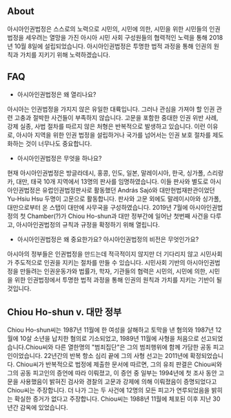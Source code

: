 ## About

아시아인권법정은 스스로의 노력으로 시민의, 시민에 의한, 시민을 위한 시민들의 인권법정을 세우려는 열망을 가진 아시아 시민 사회 구성원들의 협력적인 노력을 통해 2018년 10월 8일에 설립되었습니다. 아시아인권법정은 투명한 법적 과정을 통해 인권의 원칙과 가치를 지키기 위해 노력하겠습니다.

## FAQ

* 아시아인권법정은 왜 열리나요?

아시아는 인권법정을 가지지 않은 유일한 대륙입니다. 그러나 관심을 가져야 할 인권 관련 고충과 절박한 사건들이 부족하지 않습니다. 고문을 포함한 중대한 인권 위반 사례, 강제 실종, 사법 절차를 따르지 않은 처형은 반복적으로 발생하고 있습니다. 이런 이유로, 아시아 지역을 위한 인권 법정을 설립하거나 국가를 넘어서는 인권 보호 절차를 제도화하는 것이 너무나도 중요합니다.

* 아시아인권법정은 무엇을 하나요?

현재 아시아인권법정은 방글라데시, 홍콩, 인도, 일본, 말레이시아, 한국, 싱가폴, 스리랑카, 대만, 태국 10개 지역에서 13명의 판사를 임명하였습니다. 이들 판사와 별도로 아시아인권법정은 유럽인권법정판사로 활동했던 András Sajó와 대만헌법재판관이었던 Yu-Hsiu Hsu 두명이 고문으로 활동합니다. 판사와 고문 외에도 말레이시아와 싱가폴, 대만으로부터 온 스탭이 대만에 사무국을 구성하였습니다. 2019년 7월에 아시아인권법정의 첫 Chamber(?)가 Chiou Ho-shun과 대만 정부간에 일어난 첫번째 사건을 다루고, 아시아인권법정의 규칙과 규정을 확정하기 위해 열립니다.

* 아시아인권법정은 왜 중요한가요? 아시아인권법정의 비전은 무엇인가요?

아시아의 정부들은 인권법정을 만드는데 적극적이지 않지만 더 기다리지 않고 시민사회가 주도적으로 인권을 지키는 절차를 만들 수 있습니다. 시민사회 기반의 아시아인권법정을 만들려는 인권운동가와 법률가, 학자, 기관들의 협력은 시민의, 시민에 의한, 시민을 위한 인권법정에서 투명한 법적 과정을 통해 인권의 원칙과 가치를 지키는 기반이 될 것입니다.

## Chiou Ho-shun v. 대만 정부

Chiou Ho-shun씨는 1987년 11월에 한 여성을 살해하고 토막을 낸 혐의와 1987년 12월에 10살 소년을 납치한 혐의로 기소되었고, 1989년 11월에 사형을 처음으로 선고되었습니다.Chiou씨와 다른 열한명의 "범죄집단"은 그의 범죄행위에 함께 가담한 공동 피고인이었습니다. 22년간의 반복 항소 심리 끝에 그의 사형 선고는 2011년에 확정되었습니다. Chiou씨가 반복적으로 법정에 제출한 문서에 따르면, 그의 유죄 판결은 Chiou씨와 그의 공동 피고인의 증언에 따라 이뤄졌고, 이 증언 중 일부는 1994년에 첫 조사 동안 고문을 사용했음이 밝혀진 검사와 경찰의 고문과 강제에 의해 이뤄졌음이 증명되었다고 Chiou씨는 주장합니다. 더 나가 그는 두 사건에 12명의 모든 피고가 연루되었음을 밝히는 확실한 증거가 없다고 주장합니다. Chiou씨는 1988년 11월에 체포된 이후 지난 30년간 감옥에 있었습니다.
